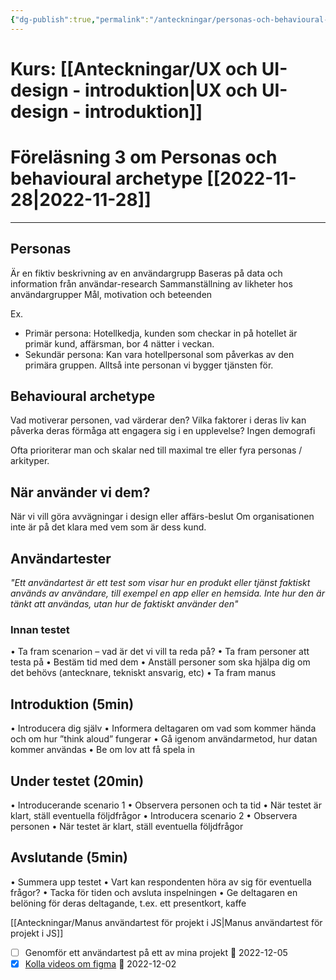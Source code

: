 ```yaml
---
{"dg-publish":true,"permalink":"/anteckningar/personas-och-behavioural-archetype/"}
---
```


# Kurs: [[Anteckningar/UX och UI-design - introduktion\|UX och UI-design - introduktion]]
# Föreläsning 3 om Personas och behavioural archetype [[2022-11-28\|2022-11-28]]
---
## Personas
Är en fiktiv beskrivning av en användargrupp
Baseras på data och information från användar-research
Sammanställning av likheter hos användargrupper
Mål, motivation och beteenden

Ex.
- Primär persona: Hotellkedja, kunden som checkar in på hotellet är primär kund, affärsman, bor 4 nätter i veckan.
- Sekundär persona: Kan vara hotellpersonal som påverkas av den primära gruppen. Alltså inte personan vi bygger tjänsten för.

## Behavioural archetype
Vad motiverar personen, vad värderar den?
Vilka faktorer i deras liv kan påverka deras förmåga att engagera sig i en upplevelse?
Ingen demografi

Ofta prioriterar man och skalar ned till maximal tre eller fyra personas / arkityper.

## När använder vi dem?
När vi vill göra avvägningar i design eller affärs-beslut
Om organisationen inte är på det klara med vem som är dess kund.

## Användartester
*"Ett användartest är ett test som visar hur en produkt eller tjänst faktiskt används av användare, till exempel en app eller en hemsida. Inte hur den är tänkt att användas, utan hur de faktiskt använder den"*

### Innan testet
• Ta fram scenarion – vad är det vi vill ta reda på? 
• Ta fram personer att testa på 
• Bestäm tid med dem 
• Anställ personer som ska hjälpa dig om det behövs (antecknare, tekniskt ansvarig, etc)
• Ta fram manus


<div class="transclusion internal-embed is-loaded"><div class="markdown-embed">




## Introduktion (5min)
• Introducera dig själv
• Informera deltagaren om vad som kommer hända och om hur ”think aloud” fungerar
• Gå igenom användarmetod, hur datan kommer användas
• Be om lov att få spela in

## Under testet (20min)
• Introducerande scenario 1
• Observera personen och ta tid
• När testet är klart, ställ eventuella följdfrågor
• Introducera scenario 2
• Observera personen
• När testet är klart, ställ eventuella följdfrågor

## Avslutande (5min)
• Summera upp testet
• Vart kan respondenten höra av sig för eventuella frågor?
• Tacka för tiden och avsluta inspelningen
• Ge deltagaren en belöning för deras deltagande, t.ex. ett presentkort, kaffe

[[Anteckningar/Manus användartest för projekt i JS\|Manus användartest för projekt i JS]]

</div></div>



- [ ] Genomför ett användartest på ett av mina projekt 📅 2022-12-05
- [x] [Kolla videos om figma](learnux.io/course/figma) 📅 2022-12-02